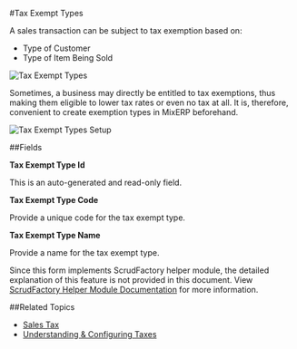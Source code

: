 #Tax Exempt Types

A sales transaction can be subject to tax exemption based on:

* Type of Customer
* Type of Item Being Sold

![Tax Exempt Types](images/tax-exempt-types-grid.png)

Sometimes, a business may directly be entitled to tax exemptions, thus making them eligible to lower tax rates
or even no tax at all. It is, therefore, convenient to create exemption types in MixERP beforehand.


![Tax Exempt Types Setup](images/tax-exempt-types.png)

##Fields

**Tax Exempt Type Id**

This is an auto-generated and read-only field.

**Tax Exempt Type Code**

Provide a unique code for the tax exempt type.

**Tax Exempt Type Name**

Provide a name for the tax exempt type.


<div class="ui info message">
    Since this form implements ScrudFactory helper module, the detailed explanation of this feature is not provided
    in this document. View <a href="../../core-concepts/scrud-factory.md">ScrudFactory Helper Module Documentation</a>
    for more information.
</div>

##Related Topics

* [Sales Tax](sales-tax.md)
* [Understanding & Configuring Taxes](../understanding-and-configuring-taxes.md)